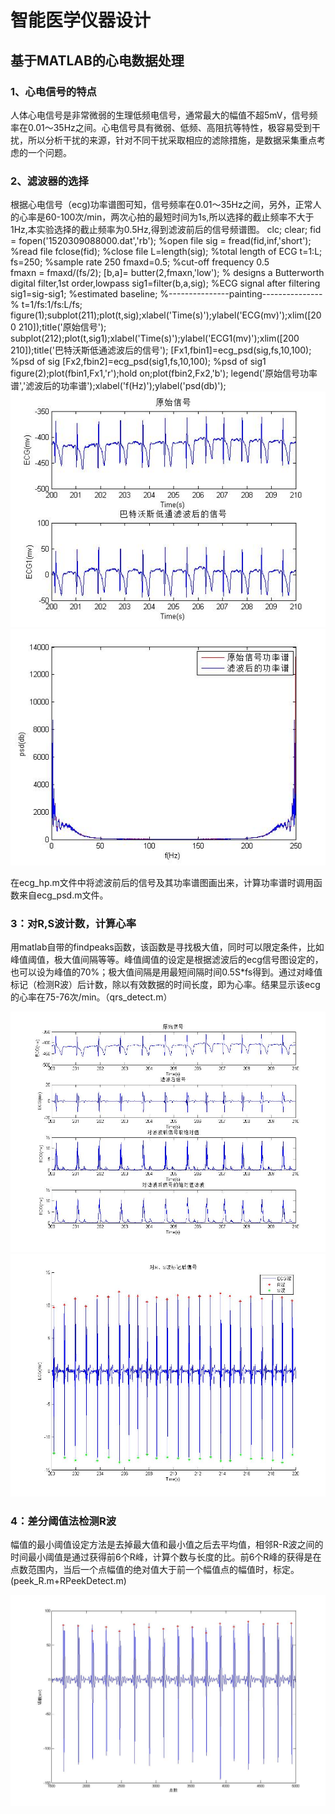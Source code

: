 # 智能医学仪器设计

## 基于MATLAB的心电数据处理

### 1、心电信号的特点

人体心电信号是非常微弱的生理低频电信号，通常最大的幅值不超5mV，信号频率在0.01～35Hz之间。心电信号具有微弱、低频、高阻抗等特性，极容易受到干扰，所以分析干扰的来源，针对不同干扰采取相应的滤除措施，是数据采集重点考虑的一个问题。

### 2、滤波器的选择

根据心电信号（ecg)功率谱图可知，信号频率在0.01～35Hz之间，另外，正常人的心率是60-100次/min，两次心拍的最短时间为1s,所以选择的截止频率不大于1Hz,本实验选择的截止频率为0.5Hz,得到滤波前后的信号频谱图。
</code>
  clc;
	clear;
	fid = fopen('1520309088000.dat','rb'); %open file
	sig = fread(fid,inf,'short');  %read file
	fclose(fid);  %close file
	L=length(sig);  %total length of ECG
	t=1:L;
	fs=250;    %sample rate 250
	fmaxd=0.5;   %cut-off frequency 0.5   
	  fmaxn = fmaxd/(fs/2);
	  [b,a]= butter(2,fmaxn,'low');  % designs a Butterworth digital filter,1st order,lowpass
	sig1=filter(b,a,sig);   %ECG signal after filtering
	sig1=sig-sig1;  %estimated baseline;
	%---------------painting---------------%
	t=1/fs:1/fs:L/fs;
	figure(1);subplot(211);plot(t,sig);xlabel('Time(s)');ylabel('ECG(mv)');xlim([200 210]);title('原始信号');
	subplot(212);plot(t,sig1);xlabel('Time(s)');ylabel('ECG1(mv)');xlim([200 210]);title('巴特沃斯低通滤波后的信号');
	[Fx1,fbin1]=ecg_psd(sig,fs,10,100); %psd of sig
	[Fx2,fbin2]=ecg_psd(sig1,fs,10,100); %psd of sig1
	figure(2);plot(fbin1,Fx1,'r');hold on;plot(fbin2,Fx2,'b');
	legend('原始信号功率谱','滤波后的功率谱');xlabel('f(Hz)');ylabel('psd(db)');
</pre>
![ecg_raw&hp](https://github.com/guangyubin/SmartHealth/blob/master/2018/students/S201815032/MATLAB%20Figure/ecg_raw%26hp.jpg)
![ecg_psd](https://github.com/guangyubin/SmartHealth/blob/master/2018/students/S201815032/MATLAB%20Figure/ecg_psd.jpg)


在ecg_hp.m文件中将滤波前后的信号及其功率谱图画出来，计算功率谱时调用函数来自ecg_psd.m文件。

### 3：对R,S波计数，计算心率

用matlab自带的findpeaks函数，该函数是寻找极大值，同时可以限定条件，比如峰值阈值，极大值间隔等等。峰值阈值的设定是根据滤波后的ecg信号图设定的，也可以设为峰值的70%；极大值间隔是用最短间隔时间0.5S*fs得到。通过对峰值标记（检测R波）后计数，除以有效数据的时间长度，即为心率。结果显示该ecg的心率在75-76次/min。（qrs_detect.m）

![ecg_abs](https://github.com/guangyubin/SmartHealth/blob/master/2018/students/S201815032/MATLAB%20Figure/ecg_abs.jpg)
![ecg_detect_RS](https://github.com/guangyubin/SmartHealth/blob/master/2018/students/S201815032/MATLAB%20Figure/ecg_detect_RS.jpg)

### 4：差分阈值法检测R波

幅值的最小阈值设定方法是去掉最大值和最小值之后去平均值，相邻R-R波之间的时间最小阈值是通过获得前6个R峰，计算个数与长度的比。前6个R峰的获得是在点数范围内，当后一个点幅值的绝对值大于前一个幅值点的幅值时，标定。(peek_R.m+RPeekDetect.m)

![Peek_R](https://github.com/guangyubin/SmartHealth/blob/master/2018/students/S201815032/MATLAB%20Figure/Peek_R.jpg)
